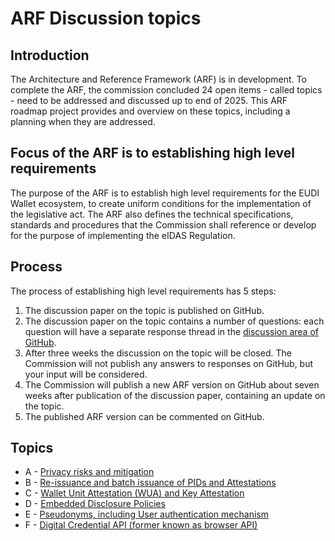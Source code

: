 # ARF Discussion topics

## Introduction

The Architecture and Reference Framework (ARF) is in development. To complete
the ARF, the commission concluded 24 open items - called topics - need to be
addressed and discussed up to end of 2025. This ARF roadmap project provides and
overview on these topics, including a planning when they are addressed.

## Focus of the ARF is to establishing high level requirements

The purpose of the ARF is to establish high level requirements for the EUDI Wallet ecosystem, to create uniform conditions for the implementation of the legislative act. The ARF also defines the technical specifications, standards and procedures that the Commission shall reference or develop for the purpose of implementing the eIDAS Regulation.

## Process

The process of establishing high level requirements has 5 steps:

1. The discussion paper on the topic is published on GitHub.
2. The discussion paper on the topic contains a number of questions: each question will have a separate response thread in the [discussion area of GitHub](https://github.com/eu-digital-identity-wallet/eudi-doc-architecture-and-reference-framework/discussions).
3. After three weeks the discussion on the topic will be closed. The Commission will not publish any answers to responses on GitHub, but your input will be considered.
4. The Commission will publish a new ARF version on GitHub about seven weeks after publication of the discussion paper, containing an update on the topic.  
5. The published ARF version can be commented on GitHub.

## Topics

+ A - [Privacy risks and mitigation](a-privacy-risks-and-mitigations.md)
+ B - [Re-issuance and batch issuance of PIDs and Attestations](b-re-issuance-and-batch-issuance-of-pids-and-attestations.md)
+ C - [Wallet Unit Attestation (WUA) and Key Attestation](c-wallet-unit-attestation.md) 
+ D - [Embedded Disclosure Policies](d-embedded-disclosure-policies.md)
+ E - [Pseudonyms, including User authentication mechanism](e-pseudonyms-including-user-authentication-mechanism.md)
+ F - [Digital Credential API (former known as browser API)](f-digital-credential-api.md)
